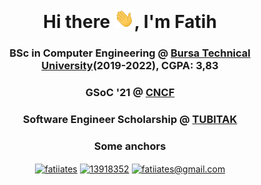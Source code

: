 <h1 align="center">Hi there <img width="32" src="https://raw.githubusercontent.com/fatiiates/fatiiates/main/wave.gif"/>, I'm Fatih</h1>
<h3 align="center">BSc in Computer Engineering @ <a href="https://btu.edu.tr/" target="_blank">Bursa Technical University</a>(2019-2022), CGPA: 3,83</h3>
<h3 align="center">GSoC '21 @ <a href="https://www.cncf.io/" target="_blank">CNCF</a></h3>

<h3 align="center" >
   Software Engineer Scholarship @ <a href="https://www.tubitak.gov.tr/en" target="_blank">TUBITAK</a>
</h3>

<h3 align="center">Some anchors</h3>
<p align="center">
<a href="https://linkedin.com/in/fatiiates" title="fatiiates" target="_blank"><img align="center" src="https://cdn.jsdelivr.net/npm/simple-icons@3.0.1/icons/linkedin.svg" alt="fatiiates" height="30" width="40" /></a>
<a href="https://stackoverflow.com/users/13918352" title="13918352" target="_blank"><img align="center" src="https://cdn.jsdelivr.net/npm/simple-icons@3.0.1/icons/stackoverflow.svg" alt="13918352" height="30" width="40" /></a>
   <a href="mailto:fatiiates@gmail.com" title="fatiiates@gmail.com" target="_blank"><img align="center" src="https://cdn.jsdelivr.net/npm/simple-icons@3.0.1/icons/gmail.svg" alt="fatiiates@gmail.com" height="30" width="40" /></a>
</p>

